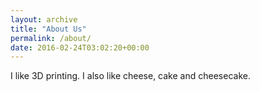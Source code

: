```yaml
---
layout: archive
title: "About Us"
permalink: /about/
date: 2016-02-24T03:02:20+00:00
---
```


I like 3D printing. I also like cheese, cake and cheesecake.